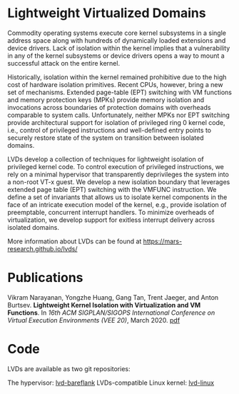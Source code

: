 
Lightweight Virtualized Domains
===============================

Commodity operating systems execute core kernel subsystems in a single address space along with hundreds of dynamically loaded extensions and device drivers. Lack of isolation within the kernel implies that a vulnerability in any of the kernel subsystems or device drivers opens a way to mount a successful attack on the entire kernel.

Historically, isolation within the kernel remained prohibitive due to the high cost of hardware isolation primitives. Recent CPUs, however, bring a new set of mechanisms. Extended page-table (EPT) switching with VM functions and memory protection keys (MPKs) provide memory isolation and invocations across boundaries of protection domains with overheads comparable to system calls. Unfortunately, neither MPKs nor EPT switching provide architectural support for isolation of privileged ring 0 kernel code, i.e., control of privileged instructions and well-defined entry points to securely restore state of the system on transition between isolated domains.

LVDs develop a collection of techniques for lightweight isolation of privileged kernel code. To control execution of privileged instructions, we rely on a minimal hypervisor that transparently deprivileges the system into a non-root VT-x guest. We develop a new isolation boundary that leverages extended page table (EPT) switching with the VMFUNC instruction. We define a set of invariants that allows us to isolate kernel components in the face of an intricate execution model of the kernel, e.g., provide isolation of preemptable, concurrent interrupt handlers. To minimize overheads of virtualization, we develop support for exitless interrupt delivery across isolated domains.

More information about LVDs can be found at https://mars-research.github.io/lvds/

# Publications

Vikram Narayanan, Yongzhe Huang, Gang Tan, Trent Jaeger, and Anton Burtsev. **Lightweight Kernel Isolation with Virtualization and VM Functions**. In _16th ACM SIGPLAN/SIGOPS International Conference on Virtual Execution Environments (VEE 20)_, March 2020. [pdf](https://mars-research.github.io/doc/lvds-vee20.pdf)

# Code

LVDs are available as two git repositories:

The hypervisor: [lvd-bareflank](https://github.com/mars-research/lvd-bflank)
LVDs-compatible Linux kernel: [lvd-linux](https://github.com/mars-research/lvd-linux)

